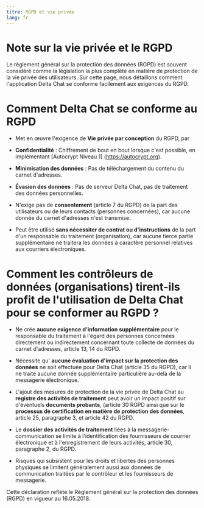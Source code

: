 ```yaml
---
titre: RGPD et vie privée
lang: fr
---
```


# Note sur la vie privée et le RGPD

Le règlement général sur la protection des données (RGPD) est souvent considéré comme la législation la plus complète en matière de protection de la vie privée des utilisateurs. 
Sur cette page, nous détaillons comment l'application Delta Chat se conforme facilement aux exigences du RGPD. 

# Comment Delta Chat se conforme au RGPD

- Met en œuvre l'exigence de **Vie privée par conception** du RGPD, par

 - **Confidentialité** : Chiffrement de bout en bout lorsque c'est possible, en implémentant [Autocrypt Niveau 1] (https://autocrypt.org).

 - **Minimisation des données** : Pas de téléchargement du contenu du carnet d'adresses.

 - **Évasion des données** : Pas de serveur Delta Chat, pas de traitement des données personnelles.

- N'exige pas de **consentement** (article 7 du RGPD) de la part des utilisateurs ou de leurs contacts (personnes concernées), car aucune donnée du carnet d'adresses n'est transmise.

- Peut être utilisé **sans nécessiter de contrat ou d'instructions** de la part d'un responsable du traitement (organisation), car aucune tierce partie supplémentaire ne traitera les données à caractère personnel relatives aux courriers électroniques. 




# Comment les contrôleurs de données (organisations) tirent-ils profit de l'utilisation de Delta Chat pour se conformer au RGPD ?

- Ne crée **aucune exigence d'information supplémentaire** pour le responsable du traitement à l'égard des personnes concernées directement ou indirectement concernant toute collecte de données du carnet d'adresses, article 13, 14 du RGPD.

- Nécessite qu' **aucune évaluation d'impact sur la protection des données** ne soit effectuée pour Delta Chat (article 35 du RGPD), car il ne traite aucune donnée supplémentaire particulière au-delà de la messagerie électronique.

- L'ajout des mesures de protection de la vie privée de Delta Chat au **registre des activités de traitement** peut avoir un impact positif sur d'éventuels **documents probants**, (article 30 RGPD ainsi que sur le **processus de certification en matière de protection des données**, article 25, paragraphe 3, et article 42 du RGPD.

- Le **dossier des activités de traitement** liées à la messagerie-communication se limite à l'identification des fournisseurs de courrier électronique et à l'enregistrement de leurs activités, article 30, paragraphe 2, du RGPD.

- Risques qui subsistent pour les droits et libertés des personnes physiques se limitent généralement aussi aux données de communication traitées par le contrôleur et les fournisseurs de messagerie.



Cette déclaration reflète le Règlement général sur la protection des données (RGPD) en vigueur au 16.05.2018.

